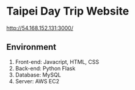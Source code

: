 # Taipei Day Trip Website
http://54.168.152.131:3000/


## Environment
1. Front-end: Javacript, HTML, CSS
2. Back-end: Python Flask
3. Database: MySQL
4. Server: AWS EC2


